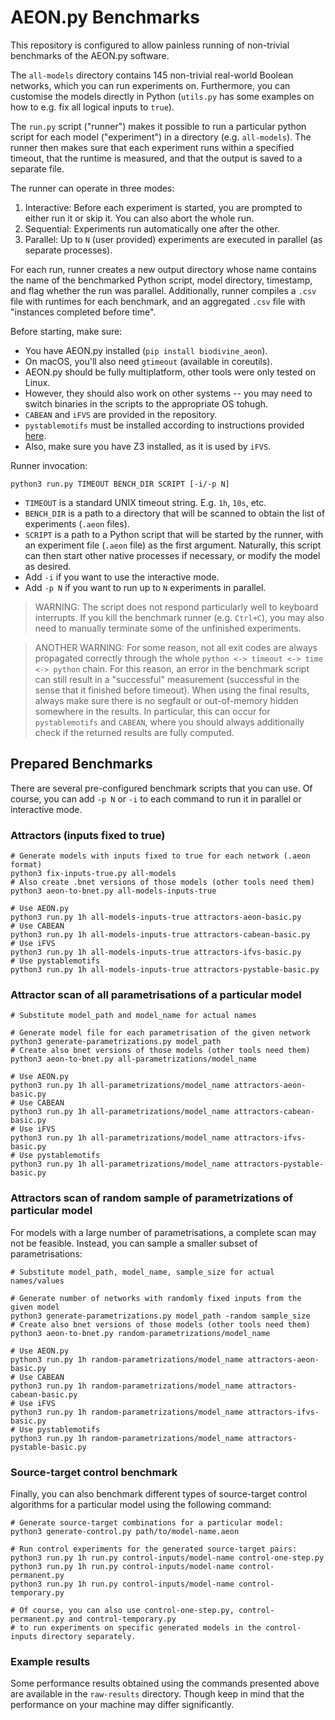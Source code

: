 # AEON.py Benchmarks

This repository is configured to allow painless running of non-trivial benchmarks of the AEON.py software.

The `all-models` directory contains 145 non-trivial real-world Boolean networks, which you can run experiments on. Furthermore, you can customise the models directly in Python (`utils.py` has some examples on how to e.g. fix all logical inputs to `true`).

The `run.py` script ("runner") makes it possible to run a particular python script for each model ("experiment") in a directory (e.g. `all-models`). The runner then makes sure that each experiment runs within a specified timeout, that the runtime is measured, and that the output is saved to a separate file.

The runner can operate in three modes:

1. Interactive: Before each experiment is started, you are prompted to either run it or skip it. You can also abort the whole run.
2. Sequential: Experiments run automatically one after the other.
3. Parallel: Up to `N` (user provided) experiments are executed in parallel (as separate processes).

For each run, runner creates a new output directory whose name contains the name of the benchmarked Python script, model directory, timestamp, and flag whether the run was parallel. Additionally, runner compiles a `.csv` file with runtimes for each benchmark, and an aggregated `.csv` file with "instances completed before time".

Before starting, make sure:
 - You have AEON.py installed (`pip install biodivine_aeon`). 
 - On macOS, you'll also need `gtimeout` (available in coreutils). 
 - AEON.py should be fully multiplatform, other tools were only tested on Linux. 
 - However, they should also work on other systems -- you may need to switch binaries in the scripts to the appropriate OS tohugh. 
 - `CABEAN` and `iFVS` are provided in the repository. 
 - `pystablemotifs` must be installed according to instructions provided [here](https://github.com/jcrozum/pystablemotifs).
 - Also, make sure you have Z3 installed, as it is used by `iFVS`.

Runner invocation:

```
python3 run.py TIMEOUT BENCH_DIR SCRIPT [-i/-p N]
```

 - `TIMEOUT` is a standard UNIX timeout string. E.g. `1h`, `10s`, etc.
 - `BENCH_DIR` is a path to a directory that will be scanned to obtain the list of experiments (`.aeon` files).
 - `SCRIPT` is a path to a Python script that will be started by the runner, with an experiment file (`.aeon` file) as the first argument. Naturally, this script can then start other native processes if necessary, or modify the model as desired.
 - Add `-i` if you want to use the interactive mode.
 - Add `-p N` if you want to run up to `N` experiments in parallel.

> WARNING: The script does not respond particularly well to keyboard interrupts. If you kill the benchmark runner (e.g. `Ctrl+C`), you may also need to manually terminate some of the unfinished experiments.

> ANOTHER WARNING: For some reason, not all exit codes are always propagated correctly through the whole `python <-> timeout <-> time <-> python` chain. For this reason, an error in the benchmark script can still result in a "successful" measurement (successful in the sense that it finished before timeout). When using the final results, always make sure there is no segfault or out-of-memory hidden somewhere in the results. In particular, this can occur for `pystablemotifs` and `CABEAN`, where you should always additionally check if the returned results are fully computed.

## Prepared Benchmarks

There are several pre-configured benchmark scripts that you can use. Of course, you can add `-p N` or `-i` to each command to run it in parallel or interactive mode.

### Attractors (inputs fixed to true)

```
# Generate models with inputs fixed to true for each network (.aeon format)
python3 fix-inputs-true.py all-models
# Also create .bnet versions of those models (other tools need them)
python3 aeon-to-bnet.py all-models-inputs-true

# Use AEON.py
python3 run.py 1h all-models-inputs-true attractors-aeon-basic.py
# Use CABEAN
python3 run.py 1h all-models-inputs-true attractors-cabean-basic.py
# Use iFVS
python3 run.py 1h all-models-inputs-true attractors-ifvs-basic.py
# Use pystablemotifs
python3 run.py 1h all-models-inputs-true attractors-pystable-basic.py
```

### Attractor scan of all parametrisations of a particular model

```
# Substitute model_path and model_name for actual names

# Generate model file for each parametrisation of the given network
python3 generate-parametrizations.py model_path
# Create also bnet versions of those models (other tools need them)
python3 aeon-to-bnet.py all-parametrizations/model_name

# Use AEON.py
python3 run.py 1h all-parametrizations/model_name attractors-aeon-basic.py
# Use CABEAN
python3 run.py 1h all-parametrizations/model_name attractors-cabean-basic.py
# Use iFVS
python3 run.py 1h all-parametrizations/model_name attractors-ifvs-basic.py
# Use pystablemotifs
python3 run.py 1h all-parametrizations/model_name attractors-pystable-basic.py

```

### Attractors scan of random sample of parametrizations of particular model

For models with a large number of parametrisations, a complete scan may not be feasible. Instead, you can sample a smaller subset of parametrisations:

```
# Substitute model_path, model_name, sample_size for actual names/values

# Generate number of networks with randomly fixed inputs from the given model
python3 generate-parametrizations.py model_path -random sample_size
# Create also bnet versions of those models (other tools need them)
python3 aeon-to-bnet.py random-parametrizations/model_name

# Use AEON.py
python3 run.py 1h random-parametrizations/model_name attractors-aeon-basic.py
# Use CABEAN
python3 run.py 1h random-parametrizations/model_name attractors-cabean-basic.py
# Use iFVS
python3 run.py 1h random-parametrizations/model_name attractors-ifvs-basic.py
# Use pystablemotifs
python3 run.py 1h random-parametrizations/model_name attractors-pystable-basic.py

```

### Source-target control benchmark

Finally, you can also benchmark different types of source-target control algorithms for a particular model using the following command:

```
# Generate source-target combinations for a particular model:
python3 generate-control.py path/to/model-name.aeon

# Run control experiments for the generated source-target pairs:
python3 run.py 1h run.py control-inputs/model-name control-one-step.py
python3 run.py 1h run.py control-inputs/model-name control-permanent.py
python3 run.py 1h run.py control-inputs/model-name control-temporary.py

# Of course, you can also use control-one-step.py, control-permanent.py and control-temporary.py
# to run experiments on specific generated models in the control-inputs directory separately.
```


### Example results

Some performance results obtained using the commands presented above are available in the `raw-results` directory. Though keep in mind that the performance on your machine may differ significantly.